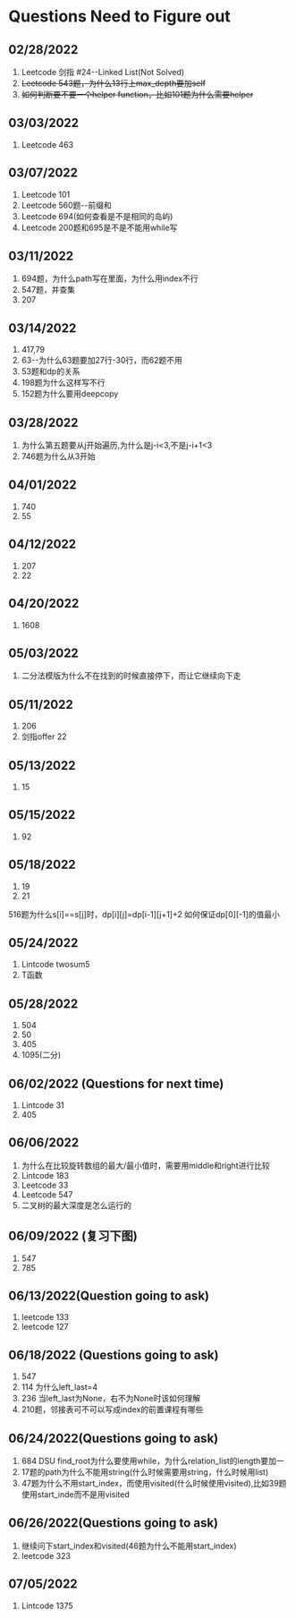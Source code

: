 # Questions Need to Figure out

## 02/28/2022
1. Leetcode 剑指 #24--Linked List(Not Solved)
2. ~~Leetcode 543题，为什么13行上max_depth要加self~~
3. ~~如何判断要不要一个helper function，比如101题为什么需要helper~~

## 03/03/2022
1. Leetcode 463

## 03/07/2022
1. Leetcode 101
2. Leetcode 560题--前缀和
3. Leetcode 694(如何查看是不是相同的岛屿)
4. Leetcode 200题和695是不是不能用while写


## 03/11/2022
1. 694题，为什么path写在里面，为什么用index不行
2. 547题，并查集
3. 207


## 03/14/2022
1. 417,79
2. 63--为什么63题要加27行-30行，而62题不用
3. 53题和dp的关系
4. 198题为什么这样写不行
5. 152题为什么要用deepcopy

## 03/28/2022
1. 为什么第五题要从j开始遍历,为什么是j-i<3,不是j-i+1<3
2. 746题为什么从3开始

## 04/01/2022
1. 740
2. 55

## 04/12/2022
1. 207
2. 22

## 04/20/2022
1. 1608


## 05/03/2022
1. 二分法模版为什么不在找到的时候直接停下，而让它继续向下走
   
## 05/11/2022
1. 206
2. 剑指offer 22

## 05/13/2022
1. 15

## 05/15/2022
1. 92

## 05/18/2022
1. 19
2. 21

516题为什么s[i]==s[j]时，dp[i][j]=dp[i-1][j+1]+2
如何保证dp[0][-1]的值最小

## 05/24/2022
1. Lintcode twosum5
2. T函数

## 05/28/2022
1. 504
2. 50
3. 405
4. 1095(二分)

## 06/02/2022 (Questions for next time)
1. Lintcode 31
2. 405

## 06/06/2022
1. 为什么在比较旋转数组的最大/最小值时，需要用middle和right进行比较
2. Lintcode 183
3. Leetcode 33
4. Leetcode 547
5. 二叉树的最大深度是怎么运行的

## 06/09/2022 (复习下图)
1. 547
2. 785

## 06/13/2022(Question going to ask)
1. leetcode 133
2. leetcode 127

## 06/18/2022 (Questions going to ask)
1. 547
2. 114 为什么left_last=4
3. 236 当left_last为None，右不为None时该如何理解
4. 210题，邻接表可不可以写成index的前置课程有哪些

## 06/24/2022(Questions going to ask)
1. 684 DSU find_root为什么要使用while，为什么relation_list的length要加一
2. 17题的path为什么不能用string(什么时候需要用string，什么时候用list)
3. 47题为什么不用start_index，而使用visited(什么时候使用visited),比如39题使用start_inde而不是用visited

## 06/26/2022(Questions going to ask)
1. 继续问下start_index和visited(46题为什么不能用start_index)
2. leetcode 323

## 07/05/2022
1. Lintcode 1375
